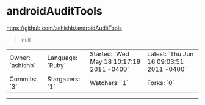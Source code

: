 # androidAuditTools

https://github.com/ashishb/androidAuditTools
<blockquote>
null
</blockquote>

<table>
<tr><td>Owner: `ashishb`</td>
    <td>Language: `Ruby`</td>
    <td>Started: `Wed May 18 10:17:19 2011 -0400`</td>
    <td>Latest: `Thu Jun 16 09:03:51 2011 -0400`</td></tr>
<tr><td>Commits: `3`</td>
    <td>Stargazers: `1`</td>
    <td>Watchers: `1`</td>
    <td>Forks: `0`</td></tr>
</table>

---

